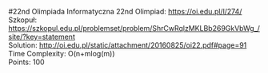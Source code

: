 #22nd Olimpiada Informatyczna
22nd Olimpiad:  https://oi.edu.pl/l/274/<br />
Szkopuł:  https://szkopul.edu.pl/problemset/problem/ShrCwRqlzMKLBb269GkVbWg_/site/?key=statement<br />
Solution:  http://oi.edu.pl/static/attachment/20160825/oi22.pdf#page=91<br />
Time Complexity: O(n+mlog(m))<br />
Points: 100<br />